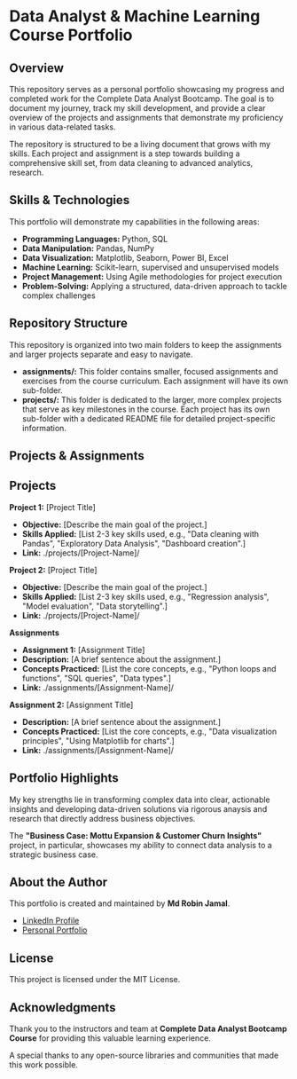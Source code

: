 # Data Analyst & Machine Learning Course Portfolio
## Overview
This repository serves as a personal portfolio showcasing my progress and completed work for  the Complete Data Analyst Bootcamp. The goal is to document my journey, track my skill development, and provide a clear overview of the projects and assignments that demonstrate my proficiency in various data-related tasks.

The repository is structured to be a living document that grows with my skills. Each project and assignment is a step towards building a comprehensive skill set, from data cleaning to advanced analytics, research.

## Skills & Technologies
This portfolio will demonstrate my capabilities in the following areas:
* **Programming Languages:** Python, SQL
* **Data Manipulation:** Pandas, NumPy
* **Data Visualization:** Matplotlib, Seaborn, Power BI, Excel
* **Machine Learning:** Scikit-learn, supervised and unsupervised models
* **Project Management:** Using Agile methodologies for project execution
* **Problem-Solving:** Applying a structured, data-driven approach to tackle complex challenges

## Repository Structure
This repository is organized into two main folders to keep the assignments and larger projects separate and easy to navigate.
* **assignments/:** This folder contains smaller, focused assignments and exercises from the course curriculum. Each assignment will have its own sub-folder.
* **projects/:** This folder is dedicated to the larger, more complex projects that serve as key milestones in the course. Each project has its own sub-folder with a dedicated README file for detailed project-specific information.

## Projects & Assignments
## Projects
**Project 1:** [Project Title]
* **Objective:** [Describe the main goal of the project.]
* **Skills Applied:** [List 2-3 key skills used, e.g., "Data cleaning with Pandas", "Exploratory Data Analysis", "Dashboard creation".]
* **Link:** ./projects/[Project-Name]/

**Project 2:** [Project Title]
* **Objective:** [Describe the main goal of the project.]
* **Skills Applied:** [List 2-3 key skills used, e.g., "Regression analysis", "Model evaluation", "Data storytelling".]
* **Link:** ./projects/[Project-Name]/

**Assignments**
* **Assignment 1:** [Assignment Title]
* **Description:** [A brief sentence about the assignment.]
* **Concepts Practiced:** [List the core concepts, e.g., "Python loops and functions", "SQL queries", "Data types".]
* **Link:** ./assignments/[Assignment-Name]/

**Assignment 2:** [Assignment Title]
* **Description:** [A brief sentence about the assignment.]
* **Concepts Practiced:** [List the core concepts, e.g., "Data visualization principles", "Using Matplotlib for charts".]
* **Link:** ./assignments/[Assignment-Name]/

## Portfolio Highlights
My key strengths lie in transforming complex data into clear, actionable insights and developing data-driven solutions via rigorous anaysis and research that directly address business objectives.

The **"Business Case: Mottu Expansion & Customer Churn Insights"** project, in particular, showcases my ability to connect data analysis to a strategic business case.

## About the Author
This portfolio is created and maintained by **Md Robin Jamal**.
* [LinkedIn Profile](https://www.linkedin.com/in/robinjamal)
* [Personal Portfolio](https://pyakathon.github.io/robin-portfolio)

## License
This project is licensed under the MIT License.

## Acknowledgments
Thank you to the instructors and team at **Complete Data Analyst Bootcamp Course** for providing this valuable learning experience.

A special thanks to any open-source libraries and communities that made this work possible.
